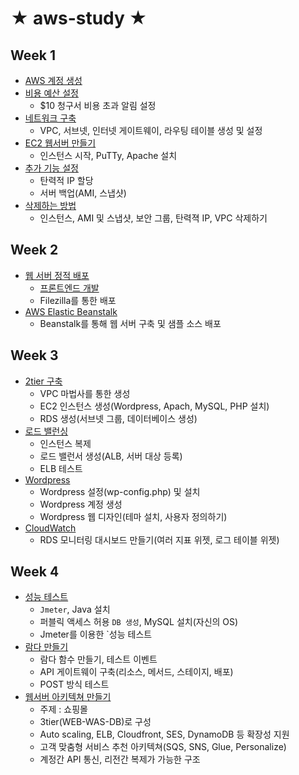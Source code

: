 # ★ aws-study ★

## Week 1

- [AWS 계정 생성](https://github.com/khyup0629/aws-study/blob/main/week_1/AWS%EA%B3%84%EC%A0%95%EC%83%9D%EC%84%B1_%EB%B9%84%EC%9A%A9%EC%98%88%EC%82%B0%EC%84%A4%EC%A0%95.md#aws-%EA%B3%84%EC%A0%95-%EC%83%9D%EC%84%B1)
- [비용 예산 설정](https://github.com/khyup0629/aws-study/blob/main/week_1/AWS%EA%B3%84%EC%A0%95%EC%83%9D%EC%84%B1_%EB%B9%84%EC%9A%A9%EC%98%88%EC%82%B0%EC%84%A4%EC%A0%95.md#%EB%B9%84%EC%9A%A9-%EC%98%88%EC%82%B0-%EC%84%A4%EC%A0%95) 
  - $10 청구서 비용 초과 알림 설정
- [네트워크 구축](https://github.com/khyup0629/aws-study/blob/main/week_1/%EC%9B%B9%EC%84%9C%EB%B2%84_%EB%A7%8C%EB%93%A4%EA%B8%B0.md#%EB%84%A4%ED%8A%B8%EC%9B%8C%ED%81%AC-%EA%B5%AC%EC%B6%95---vpc-%EC%84%9C%EB%B8%8C%EB%84%B7-%EC%9D%B8%ED%84%B0%EB%84%B7-%EA%B2%8C%EC%9D%B4%ED%8A%B8%EC%9B%A8%EC%9D%B4-%EB%9D%BC%EC%9A%B0%ED%8C%85-%ED%85%8C%EC%9D%B4%EB%B8%94-%EC%83%9D%EC%84%B1)
  - VPC, 서브넷, 인터넷 게이트웨이, 라우팅 테이블 생성 및 설정
- [EC2 웹서버 만들기](https://github.com/khyup0629/aws-study/blob/main/week_1/%EC%9B%B9%EC%84%9C%EB%B2%84_%EB%A7%8C%EB%93%A4%EA%B8%B0.md#ec2-%EC%9B%B9%EC%84%9C%EB%B2%84-%EC%83%9D%EC%84%B1) 
  - 인스턴스 시작, PuTTy, Apache 설치
- [추가 기능 설정](https://github.com/khyup0629/aws-study/blob/main/week_1/%EC%9B%B9%EC%84%9C%EB%B2%84_%EB%A7%8C%EB%93%A4%EA%B8%B0.md#ec2-%EC%B6%94%EA%B0%80-%EA%B4%80%EB%A6%AC-%EA%B8%B0%EB%8A%A5) 
  - 탄력적 IP 할당
  - 서버 백업(AMI, 스냅샷)
- [삭제하는 방법](https://github.com/khyup0629/aws-study/blob/main/week_1/%EC%9B%B9%EC%84%9C%EB%B2%84_%EB%A7%8C%EB%93%A4%EA%B8%B0.md#%EC%82%AD%EC%A0%9C%ED%95%98%EA%B8%B0---%EB%84%A4%ED%8A%B8%EC%9B%8C%ED%81%AC-%EC%9B%B9%EC%84%9C%EB%B2%84-%EC%B6%94%EA%B0%80-%EA%B4%80%EB%A6%AC-%EA%B8%B0%EB%8A%A5)
  - 인스턴스, AMI 및 스냅샷, 보안 그룹, 탄력젹 IP, VPC 삭제하기

## Week 2

- [웹 서버 정적 배포](https://github.com/khyup0629/aws-study/blob/main/week_2/%EC%9B%B9%EC%84%9C%EB%B2%84_%EC%A0%95%EC%A0%81%EB%B0%B0%ED%8F%AC.md#%EC%9B%B9-%EC%84%9C%EB%B2%84-%EC%A0%95%EC%A0%81-%EB%B0%B0%ED%8F%AC)
	- [프론트엔드 개발](https://github.com/khyup0629/aws-study/tree/main/week_2/KIM-HYEOB-Wep-Page)
	- Filezilla를 통한 배포
- [AWS Elastic Beanstalk](https://github.com/khyup0629/aws-study/blob/main/week_2/AWS_Beanstalk.md#aws-beanstalk)
	- Beanstalk를 통해 웹 서버 구축 및 샘플 소스 배포

## Week 3

- [2tier 구축](https://github.com/khyup0629/aws-study/blob/main/week_3/2tier_%EA%B5%AC%EC%B6%95.md#2tier-%EA%B5%AC%EC%B6%95)
	- VPC 마법사를 통한 생성
	- EC2 인스턴스 생성(Wordpress, Apach, MySQL, PHP 설치)
	- RDS 생성(서브넷 그룹, 데이터베이스 생성)
- [로드 밸런싱](https://github.com/khyup0629/aws-study/blob/main/week_3/ELB.md#%EB%A1%9C%EB%93%9C%EB%B0%B8%EB%9F%B0%EC%8B%B1load-balancing)
	- 인스턴스 복제
	- 로드 밸런서 생성(ALB, 서버 대상 등록)
	- ELB 테스트
- [Wordpress](https://github.com/khyup0629/aws-study/blob/main/week_3/Wordpress.md#wordpress)
	- Wordpress 설정(wp-config.php) 및 설치
	- Wordpress 계정 생성
	- Wordpress 웹 디자인(테마 설치, 사용자 정의하기)
- [CloudWatch](https://github.com/khyup0629/aws-study/blob/main/week_3/CloudWatch.md#cloudwatch-%EC%82%AC%EC%9A%A9%EB%B2%95)
	- RDS 모니터링 대시보드 만들기(여러 지표 위젯, 로그 테이블 위젯)

## Week 4

- [성능 테스트](https://github.com/khyup0629/aws-study/blob/main/week_4/%EC%84%B1%EB%8A%A5_%ED%85%8C%EC%8A%A4%ED%8A%B8.md#%EC%84%B1%EB%8A%A5-%ED%85%8C%EC%8A%A4%ED%8A%B8)
	- `Jmeter`, Java 설치
	- 퍼블릭 액세스 허용 `DB 생성`, MySQL 설치(자신의 OS)
	- Jmeter를 이용한 `성능 테스트
- [람다 만들기](https://github.com/khyup0629/aws-study/blob/main/week_4/AWS_lambda.md#aws-lambda)
	- 람다 함수 만들기, 테스트 이벤트
	- API 게이트웨이 구축(리소스, 메서드, 스테이지, 배포)
	- POST 방식 테스트
- [웹서버 아키텍쳐 만들기](https://github.com/khyup0629/aws-study/blob/main/week_4/AWS_Webserver_Architecture.md#aws-%EC%9B%B9%EC%84%9C%EB%B2%84-%EC%95%84%ED%82%A4%ED%85%8D%EC%B3%90)
	- 주제 : 쇼핑몰
	- 3tier(WEB-WAS-DB)로 구성
	- Auto scaling, ELB, Cloudfront, SES, DynamoDB 등 확장성 지원
	- 고객 맞춤형 서비스 추천 아키텍쳐(SQS, SNS, Glue, Personalize)
	- 계정간 API 통신, 리전간 복제가 가능한 구조

